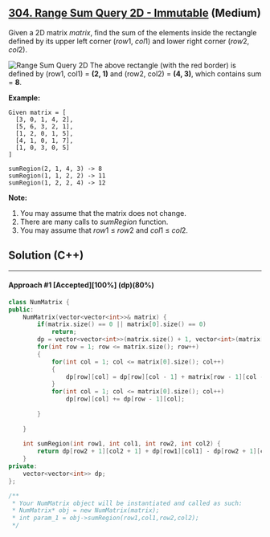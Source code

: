 ## [304. Range Sum Query 2D - Immutable](https://leetcode.com/problems/range-sum-query-2d-immutable/) (Medium)

Given a 2D matrix *matrix*, find the sum of the elements inside the rectangle defined by its upper left corner (*row*1, *col*1) and lower right corner (*row*2, *col*2).

  

 ![Range Sum Query 2D](https://leetcode.com/static/images/courses/range_sum_query_2d.png)
 The above rectangle (with the red border) is defined by (row1, col1) = **(2, 1)** and (row2, col2) = **(4, 3)**, which contains sum = **8**. 

  

**Example:**
 

```
Given matrix = [
  [3, 0, 1, 4, 2],
  [5, 6, 3, 2, 1],
  [1, 2, 0, 1, 5],
  [4, 1, 0, 1, 7],
  [1, 0, 3, 0, 5]
]

sumRegion(2, 1, 4, 3) -> 8
sumRegion(1, 1, 2, 2) -> 11
sumRegion(1, 2, 2, 4) -> 12
```

 



  

**Note:**
 

1. You may assume that the matrix does not change.
2. There are many calls to *sumRegion* function.
3. You may assume that *row*1 ≤ *row*2 and *col*1 ≤ *col*2.

## Solution (C++)

---

#### Approach #1  [Accepted][100%] (dp)(80%)

```c++
class NumMatrix {
public:
    NumMatrix(vector<vector<int>>& matrix) {
        if(matrix.size() == 0 || matrix[0].size() == 0)
            return;
        dp = vector<vector<int>>(matrix.size() + 1, vector<int>(matrix[0].size() + 1, 0));
        for(int row = 1; row <= matrix.size(); row++)
        {
            for(int col = 1; col <= matrix[0].size(); col++)
            {
                dp[row][col] = dp[row][col - 1] + matrix[row - 1][col - 1];
            }
            for(int col = 1; col <= matrix[0].size(); col++)
                dp[row][col] += dp[row - 1][col];
                
        }
        
    }
    
    int sumRegion(int row1, int col1, int row2, int col2) {
        return dp[row2 + 1][col2 + 1] + dp[row1][col1] - dp[row2 + 1][col1] - dp[row1][col2 + 1];
    }
private:
    vector<vector<int>> dp;
};

/**
 * Your NumMatrix object will be instantiated and called as such:
 * NumMatrix* obj = new NumMatrix(matrix);
 * int param_1 = obj->sumRegion(row1,col1,row2,col2);
 */
```

